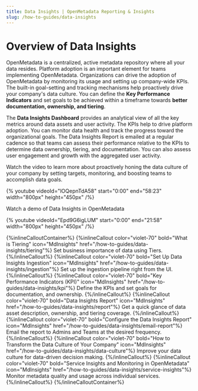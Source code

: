 ```yaml
---
title: Data Insights | OpenMetadata Reporting & Insights
slug: /how-to-guides/data-insights
---
```


# Overview of Data Insights 

OpenMetadata is a centralized, active metadata repository where all your data resides. Platform adoption is an important element for teams implementing OpenMetadata. Organizations can drive the adoption of OpenMetadata by monitoring its usage and setting up company-wide KPIs. The built-in goal-setting and tracking mechanisms help proactively drive your company's data culture. You can define the **Key Performance Indicators** and set goals to be achieved within a timeframe towards **better documentation, ownership, and tiering**. 

The **Data Insights Dashboard** provides an analytical view of all the key metrics around data assets and user activity. The KPIs help to drive platform adoption. You can monitor data health and track the progress toward the organizational goals. The Data Insights Report is emailed at a regular cadence so that teams can assess their performance relative to the KPIs to determine data ownership, tiering, and documentation. You can also assess user engagement and growth with the aggregated user activity.

Watch the video to learn more about proactively honing the data culture of your company by setting targets, monitoring, and boosting teams to accomplish data goals.

{% youtube videoId="lOQepnTdA58" start="0:00" end="58:23" width="800px" height="450px" /%}

Watch a demo of Data Insights in OpenMetadata

{% youtube videoId="Epd9G6igLUM" start="0:00" end="21:58" width="800px" height="450px" /%}

{%inlineCalloutContainer%}
 {%inlineCallout
  color="violet-70"
  bold="What is Tiering"
  icon="MdInsights"
  href="/how-to-guides/data-insights/tiering"%}
  Set business importance of data using Tiers.
 {%/inlineCallout%}
 {%inlineCallout
  color="violet-70"
  bold="Set Up Data Insights Ingestion"
  icon="MdInsights"
  href="/how-to-guides/data-insights/ingestion"%}
  Set up the ingestion pipeline right from the UI.
 {%/inlineCallout%}
 {%inlineCallout
  color="violet-70"
  bold="Key Performance Indicators (KPI)"
  icon="MdInsights"
  href="/how-to-guides/data-insights/kpi"%}
  Define the KPIs and set goals for documentation, and ownership.
 {%/inlineCallout%}
 {%inlineCallout
  color="violet-70"
  bold="Data Insights Report"
  icon="MdInsights"
  href="/how-to-guides/data-insights/report"%}
  Get a quick glance of data asset description, ownership, and tiering coverage.
 {%/inlineCallout%}
 {%inlineCallout
  color="violet-70"
  bold="Configure the Data Insights Report"
  icon="MdInsights"
  href="/how-to-guides/data-insights/email-report"%}
  Email the report to Admins and Teams at the desired frequency.
 {%/inlineCallout%}
 {%inlineCallout
  color="violet-70"
  bold="How to Transform the Data Culture of Your Company"
  icon="MdInsights"
  href="/how-to-guides/data-insights/data-culture"%}
  Improve your data culture for data-driven decision making.
 {%/inlineCallout%}
  {%inlineCallout
  color="violet-70"
  bold="Service Insights and Monitoring in OpenMetadata"
  icon="MdInsights"
  href="/how-to-guides/data-insights/service-insights"%}
  Monitor metadata quality and usage across individual services.
 {%/inlineCallout%}
{%/inlineCalloutContainer%}
